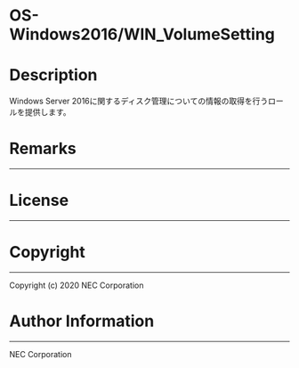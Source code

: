 OS-Windows2016/WIN_VolumeSetting
=======================================================
# Description
Windows Server 2016に関するディスク管理についての情報の取得を行うロールを提供します。

# Remarks
-------

# License
-------

# Copyright
---------
Copyright (c) 2020 NEC Corporation

# Author Information
------------------
NEC Corporation
